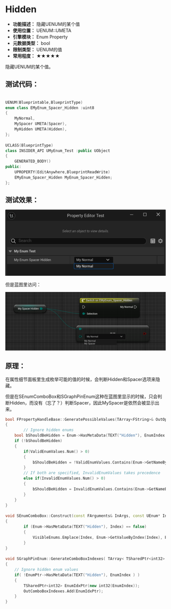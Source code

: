 ﻿# Hidden

- **功能描述：** 隐藏UENUM的某个值
- **使用位置：** UENUM::UMETA
- **引擎模块：** Enum Property
- **元数据类型：** bool
- **限制类型：** UENUM的值
- **常用程度：** ★★★★★

隐藏UENUM的某个值。

## 测试代码：

```cpp

UENUM(Blueprintable,BlueprintType)
enum class EMyEnum_Spacer_Hidden :uint8
{
	MyNormal,
	MySpacer UMETA(Spacer),
	MyHidden UMETA(Hidden),
};

UCLASS(BlueprintType)
class INSIDER_API UMyEnum_Test :public UObject
{
	GENERATED_BODY()
public:
	UPROPERTY(EditAnywhere,BlueprintReadWrite)
	EMyEnum_Spacer_Hidden MyEnum_Spacer_Hidden;
};
```

## 测试效果：

![Untitled](5b4de771-be09-4342-8955-dc0f824ef97d.png)

但是蓝图里访问：

![Untitled](Untitled.png)

## 原理：

在属性细节面板里生成枚举可能的值的时候，会判断Hidden和Spacer选项来隐藏。

但是在SEnumComboBox和SGraphPinEnum这种在蓝图里显示的时候，只会判断Hidden，而没有（忘了？）判断Spacer，因此MySpacer是依然会被显示出来。

```cpp
bool FPropertyHandleBase::GeneratePossibleValues(TArray<FString>& OutOptionStrings, TArray< FText >& OutToolTips, TArray<bool>& OutRestrictedItems, TArray<FText>* OutDisplayNames)
{
		// Ignore hidden enums
	bool bShouldBeHidden = Enum->HasMetaData(TEXT("Hidden"), EnumIndex ) || Enum->HasMetaData(TEXT("Spacer"), EnumIndex );
	if (!bShouldBeHidden)
	{
		if(ValidEnumValues.Num() > 0)
		{
			bShouldBeHidden = !ValidEnumValues.Contains(Enum->GetNameByIndex(EnumIndex));
		}
		// If both are specified, InvalidEnumValues takes precedence
		else if(InvalidEnumValues.Num() > 0)
		{
			bShouldBeHidden = InvalidEnumValues.Contains(Enum->GetNameByIndex(EnumIndex));
		}
	}
}

void SEnumComboBox::Construct(const FArguments& InArgs, const UEnum* InEnum)
{
		if (Enum->HasMetaData(TEXT("Hidden"), Index) == false)
		{
			VisibleEnums.Emplace(Index, Enum->GetValueByIndex(Index), Enum->GetDisplayNameTextByIndex(Index), Enum->GetToolTipTextByIndex(Index));
		}
}

void SGraphPinEnum::GenerateComboBoxIndexes( TArray< TSharedPtr<int32> >& OutComboBoxIndexes )
{
	// Ignore hidden enum values
	if( !EnumPtr->HasMetaData(TEXT("Hidden"), EnumIndex ) )
	{
		TSharedPtr<int32> EnumIdxPtr(new int32(EnumIndex));
		OutComboBoxIndexes.Add(EnumIdxPtr);
	}
}
```
